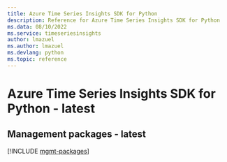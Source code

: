```yaml
---
title: Azure Time Series Insights SDK for Python
description: Reference for Azure Time Series Insights SDK for Python
ms.data: 08/10/2022
ms.service: timeseriesinsights
author: lmazuel
ms.author: lmazuel
ms.devlang: python
ms.topic: reference
---
```

# Azure Time Series Insights SDK for Python - latest

## Management packages - latest
[!INCLUDE [mgmt-packages](time-series-insights-mgmt-index.md)]